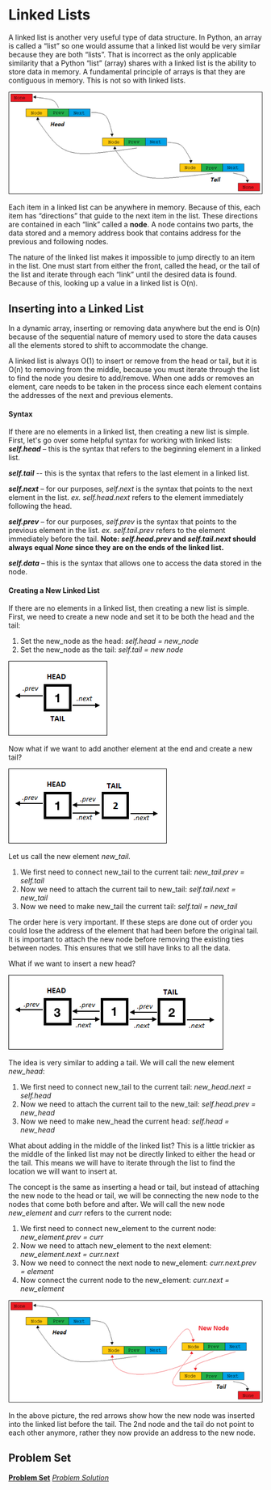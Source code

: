 # Linked Lists
A linked list is another very useful type of data structure. In Python, an array is called a “list” so one would assume
that a linked list would be very similar because they are both “lists”. That is incorrect as the only applicable
similarity that a Python “list” (array) shares with a linked list is the ability to store data in memory. A fundamental
principle of arrays is that they are contiguous in memory. This is not so with linked lists.

![Linked List Representation](Linked_List.png)

Each item in a linked list can be anywhere in memory. Because of this, each item has “directions” that guide to the next
item in the list. These directions are contained in each “link” called a **node**. A node contains two parts, the data
stored and a memory address book that contains address for the previous and following nodes.

The nature of the linked list makes it impossible to jump directly to an item in the list. One must start from either
the front, called the head, or the tail of the list and iterate through each “link” until the desired data is found.
Because of this, looking up a value in a linked list is O(n).

## Inserting into a Linked List
In a dynamic array, inserting or removing data anywhere but the end is O(n) because of the sequential nature of memory
used to store the data causes all the elements stored to shift to accommodate the change.

A linked list is always O(1) to insert or remove from the head or tail, but it is O(n) to removing from the middle,
because you must iterate through the list to find the node you desire to add/remove. When one adds or removes an
element, care needs to be taken in the process since each element contains the addresses of the next and previous
elements.

#### Syntax
If there are no elements in a linked list, then creating a new list is simple. First, let's go over some helpful syntax
for working with linked lists:
**_self.head_** – this is the syntax that refers to the beginning element in a linked list.

**_self.tail_** -- this is the syntax that refers to the last element in a linked list.

**_self.next_** – for our purposes, _self.next_ is the syntax that points to the next element in the list.
_ex. self.head.next_ refers to the element immediately following the head.

**_self.prev_** _–_ for our purposes, _self.prev_ is the syntax that points to the previous element in the list.
_ex. self.tail.prev_ refers to the element immediately before the tail. **Note: _self.head.prev_ and _self.tail.next_
should always equal _None_ since they are on the ends of the linked list.**

**_self.data_** – this is the syntax that allows one to access the data stored in the node.

#### Creating a New Linked List
If there are no elements in a linked list, then creating a new list is simple. First, we need to create a new node and
set it to be both the head and the tail:

1. Set the new_node as the head: _self.head = new_node_
2. Set the new_node as the tail: _self.tail = new node_

![Creating a New Linked List](create_new_node.png)

Now what if we want to add another element at the end and create a new tail?

![Create a New Tail](insert_new_tail.png)

Let us call the new element _new_tail._
1. We first need to connect new_tail to the current tail: _new_tail.prev = self.tail_
2. Now we need to attach the current tail to new_tail: _self.tail.next = new_tail_
3. Now we need to make new_tail the current tail: _self.tail = new_tail_

 The order here is very important. If these steps are done out of order you could lose the address of the element that
 had been before the original tail. It is important to attach the new node before removing the existing ties between
 nodes. This ensures that we still have links to all the data.
 
What if we want to insert a new head?

![Insert a New Head](insert_new_head.png)

The idea is very similar to adding a tail. We will call the new element _new_head_:
1. We first need to connect new_tail to the current tail: _new_head.next = self.head_
2. Now we need to attach the current tail to the new_tail: _self.head.prev = new_head_
3. Now we need to make new_head the current head: _self.head = new_head_

What about adding in the middle of the linked list? This is a little trickier as the middle of the linked list may not
be directly linked to either the head or the tail. This means we will have to iterate through the list to find the
location we will want to insert at.

The concept is the same as inserting a head or tail, but instead of attaching the new node to the head or tail, we will
be connecting the new node to the nodes that come both before and after. We will call the new node _new_element_ and
_curr_ refers to the current node:

1. We first need to connect new_element to the current node: _new_element.prev = curr_
2. Now we need to attach new_element to the next element: _new_element.next = curr.next_
3. Now we need to connect the next node to new_element: _curr.next.prev = element_
4. Now connect the current node to the new_element: _curr.next = new_element_


![Insert in Middle](insert_new_node.png)

In the above picture, the red arrows show how the new node was inserted into the linked list before the tail. The 2nd
node and the tail do not point to each other anymore, rather they now provide an address to the new node.

## Problem Set

[**Problem Set**](https://github.com/stonks4elon/CSE212_final_project/blob/master/Linked%20List/ll_problems.py)
[_Problem Solution_](https://github.com/stonks4elon/CSE212_final_project/blob/master/Linked%20List/ll_solution.py)
